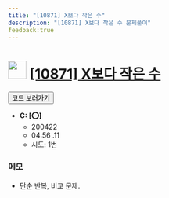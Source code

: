 ```yaml
---
title: "[10871] X보다 작은 수"
description: "[10871] X보다 작은 수 문제풀이"
feedback:true
---
```

<h1><img src="https://doky.space/assets/icpclev/b3.svg" height="37px"> <a href="http://icpc.me/10871">[10871] X보다 작은 수</a></h1>

<a href="https://github.com/DokySp/acmicpc-practice/tree/master/10871"><button class="btn btn-info">코드 보러가기</button></a>

- **C: [:o:]**
  - 200422
  - 04:56 .11 
  - 시도: 1번

### 메모
 - 단순 반복, 비교 문제.
